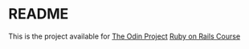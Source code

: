# README

This is the project available for [The Odin Project](https://www.theodinproject.com) [Ruby on Rails Course](https://www.theodinproject.com/paths/full-stack-ruby-on-rails/courses/ruby-on-rails/lessons/building-advanced-forms)